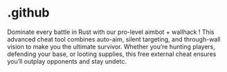 # .github
Dominate every battle in Rust with our pro-level aimbot + wallhack ! This advanced cheat tool combines auto-aim, silent targeting, and through-wall vision to make you the ultimate survivor. Whether you’re hunting players, defending your base, or looting supplies, this free external cheat ensures you’ll outplay opponents and stay undetc.
